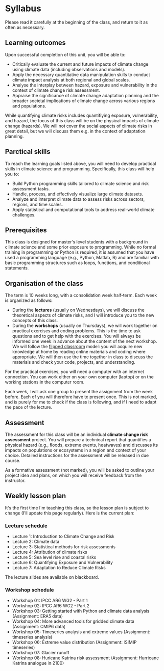# Syllabus

Please read it carefully at the beginning of the class, and return to it as often as necessary.

## Learning outcomes

Upon successful completion of this unit, you will be able to:

- Critically evaluate the current and future impacts of climate change using climate data (including observations and models).
- Apply the necessary quantitative data manipulation skills to conduct climate impact analysis at both regional and global scales.
- Analyse the interplay between hazard, exposure and vulnerability in the context of climate change risk assessment.
- Appraise the significance of climate change adaptation planning and the broader societal implications of climate change across various regions and populations.

While quantifying climate risks includes quantifiying exposure, vulnerability, and hazard, the focus of this class will be on the physical impacts of climate change (hazards). We will not cover the social aspects of climate risks in great detail, but we will discuss them e.g. in the context of adaptation planning.

## Parctical skills

To reach the learning goals listed above, you will need to develop practical skills in climate science and programming. Specifically, this class will help you to:

- Build Python programming skills tailored to climate science and risk assessment tasks.
- Handle, process, and effectively visualize large climate datasets.
- Analyze and interpret climate data to assess risks across sectors, regions, and time scales.
- Apply statistical and computational tools to address real-world climate challenges.

## Prerequisites

This class is designed for master's level students with a background in climate science and some prior exposure to programming. While no formal training in programming or Python is required, it is assumed that you have used a programming language (e.g., Python, Matlab, R) and are familiar with basic programming structures such as loops, functions, and conditional statements.

## Organisation of the class

The term is 10 weeks long, with a consolidation week half-term. Each week is organized as follows:

- During the **lectures** (usually on Wednesdays), we will discuss the theoretical aspects of climate risks, and I will introduce you to the new concepts of this class.
- During the **workshops** (usually on Thursdays), we will work together on practical exercises and coding problems. This is the time to ask questions and to get help with the exercises. You will always be informed one week in advance about the content of the next workshop. We will follow the [flipped classroom](https://en.wikipedia.org/wiki/Flipped_classroom) model: you will acquire new knowledge at home by reading online materials and coding where appropriate. We will then use the time together in class to discuss the materials and check your code, projects, and understanding.

For the practical exercises, you will need a computer with an internet connection. You can work either on your own computer (laptop) or on the working stations in the computer room.

Each week, I will ask one group to present the assignment from the week before. Each of you will therefore have to present once. This is not marked, and is purely for me to check if the class is following, and if I need to adapt the pace of the lecture.

## Assessment

The assessment for this class will be an individual **climate change risk assessment** project. You will prepare a technical report that quantifies a physical hazard (e.g., floods, extreme events, heatwaves) and discusses its impacts on populations or ecosystems in a region and context of your choice. Detailed instructions for the assessment will be released in due course.

As a formative assessment (not marked), you will be asked to outline your project idea and plans, on which you will receive feedback from the instructor.

## Weekly lesson plan

It's the first time I'm teaching this class, so the lesson plan is subject to change (I'll update this page regularly). Here is the current plan:

### Lecture schedule

- Lecture 1: Introduction to Climate Change and Risk
- Lecture 2: Climate data
- Lecture 3: Statistical methods for risk assessments
- Lecture 4: Attribution of climate risks
- Lecture 5: Sea level rise and coastal risks
- Lecture 6: Quantifying Exposure and Vulnerability
- Lecture 7: Adaptation to Reduce Climate Risks

The lecture slides are available on blackboard.

### Workshop schedule

- Workshop 01: IPCC AR6 WG2 - Part 1
- Workshop 02: IPCC AR6 WG2 - Part 2
- Workshop 03: Getting started with Python and climate data analysis (Assignment: ERA5 data)
- Workshop 04: More advanced tools for gridded climate data (Assignment: CMIP6 data)
- Workshop 05: Timeseries analysis and extreme values (Assignment: timeseries analysis)
- Workshop 06: Extreme value distribution (Assignment: ISIMIP timeseries)
- Workshop 07: Glacier runoff
- Workshop 08: Huricane Katrina risk assessment (Assignment: Hurricane Katrina analogue in 2100)
